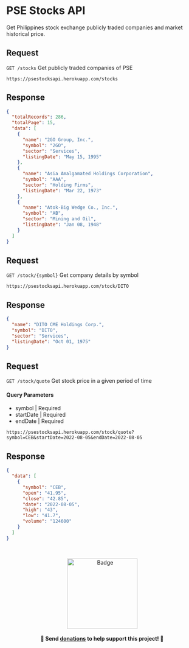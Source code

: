 # PSE Stocks API
Get Philippines stock exchange publicly traded companies and market historical price. 
## Request
`GET /stocks`  Get publicly traded companies of PSE
```URL
https://psestocksapi.herokuapp.com/stocks
```
## Response
```JSON
{
  "totalRecords": 286,
  "totalPage": 15,
  "data": [
    {
      "name": "2GO Group, Inc.",
      "symbol": "2GO",
      "sector": "Services",
      "listingDate": "May 15, 1995"
    },
    {
      "name": "Asia Amalgamated Holdings Corporation",
      "symbol": "AAA",
      "sector": "Holding Firms",
      "listingDate": "Mar 22, 1973"
    },
    {
      "name": "Atok-Big Wedge Co., Inc.",
      "symbol": "AB",
      "sector": "Mining and Oil",
      "listingDate": "Jan 08, 1948"
    }
  ]
}
```
## Request
`GET /stock/{symbol}` Get company details by symbol
```URL
https://psestocksapi.herokuapp.com/stock/DITO
```
## Response
```JSON
{
  "name": "DITO CME Holdings Corp.",
  "symbol": "DITO",
  "sector": "Services",
  "listingDate": "Oct 01, 1975"
}
```
## Request 
`GET /stock/quote` Get stock price in a given period of time
#### Query Parameters
* symbol | Required
* startDate | Required
* endDate | Required
```URL
https://psestocksapi.herokuapp.com/stock/quote?symbol=CEB&startDate=2022-08-05&endDate=2022-08-05
``` 
## Response
```JSON
{
  "data": [
    {
      "symbol": "CEB",
      "open": "41.95",
      "close": "42.85",
      "date": "2022-08-05",
      "high": "43",
      "low": "41.7",
      "volume": "124600"
    }
  ]
}
``` 
<br>
<p align="center">
	<a href="https://www.paypal.com/paypalme/imacky"><img width="185" src="https://raw.githubusercontent.com/k4m4/donations/master/images/badge.svg" alt="Badge"></a>
	<br><br>
	<b>🙌 Send <a href="https://www.paypal.com/paypalme/imacky">donations</a> to help support this <b>project!</b> 🙌</b>
</p>
<br>
